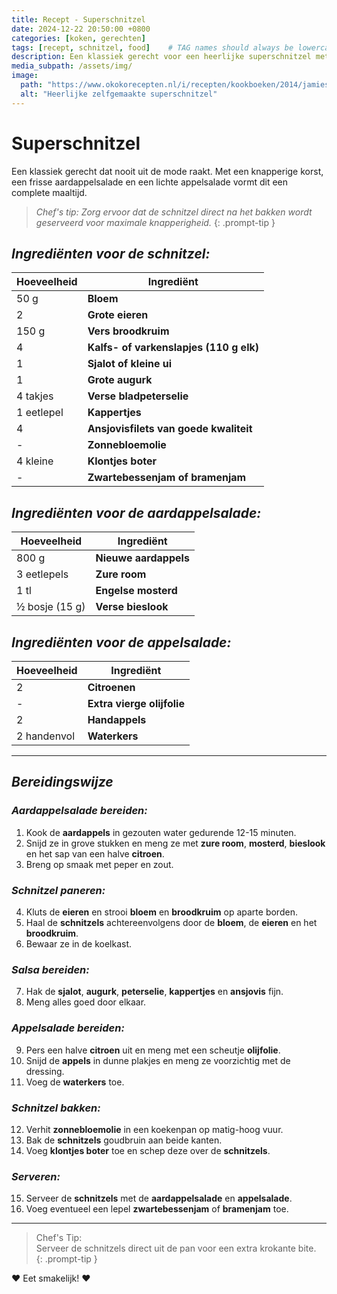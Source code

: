 ```yaml
---
title: Recept - Superschnitzel
date: 2024-12-22 20:50:00 +0800
categories: [koken, gerechten]
tags: [recept, schnitzel, food]    # TAG names should always be lowercase
description: Een klassiek gerecht voor een heerlijke superschnitzel met aardappel- en appelsalade. Perfect voor een uitgebreide maaltijd.
media_subpath: /assets/img/
image:
  path: "https://www.okokorecepten.nl/i/recepten/kookboeken/2014/jamies-comfort-food/jamie-oliver-superschnitzel-500.jpg"
  alt: "Heerlijke zelfgemaakte superschnitzel"
---
```


# Superschnitzel

Een klassiek gerecht dat nooit uit de mode raakt. Met een knapperige korst, een frisse aardappelsalade en een lichte appelsalade vormt dit een complete maaltijd.

> _Chef's tip: Zorg ervoor dat de schnitzel direct na het bakken wordt geserveerd voor maximale knapperigheid._
{: .prompt-tip }

## _Ingrediënten voor de schnitzel:_

| Hoeveelheid         | Ingrediënt                  |
|---------------------|-----------------------------|
| 50 g               | **Bloem**                   |
| 2                 | **Grote eieren**            |
| 150 g              | **Vers broodkruim**         |
| 4                  | **Kalfs- of varkenslapjes (110 g elk)** |
| 1                  | **Sjalot of kleine ui**     |
| 1                  | **Grote augurk**           |
| 4 takjes           | **Verse bladpeterselie**    |
| 1 eetlepel         | **Kappertjes**              |
| 4                  | **Ansjovisfilets van goede kwaliteit** |
| -                 | **Zonnebloemolie**          |
| 4 kleine           | **Klontjes boter**         |
| -                 | **Zwartebessenjam of bramenjam** |

## _Ingrediënten voor de aardappelsalade:_

| Hoeveelheid         | Ingrediënt                  |
|---------------------|-----------------------------|
| 800 g              | **Nieuwe aardappels**       |
| 3 eetlepels        | **Zure room**               |
| 1 tl               | **Engelse mosterd**         |
| ½ bosje (15 g)     | **Verse bieslook**          |

## _Ingrediënten voor de appelsalade:_

| Hoeveelheid         | Ingrediënt                  |
|---------------------|-----------------------------|
| 2                  | **Citroenen**               |
| -                 | **Extra vierge olijfolie**   |
| 2                  | **Handappels**              |
| 2 handenvol       | **Waterkers**               |

---

## _Bereidingswijze_

### _Aardappelsalade bereiden:_
1. Kook de **aardappels** in gezouten water gedurende 12-15 minuten.  
2. Snijd ze in grove stukken en meng ze met **zure room**, **mosterd**, **bieslook** en het sap van een halve **citroen**.  
3. Breng op smaak met peper en zout.  

### _Schnitzel paneren:_
4. Kluts de **eieren** en strooi **bloem** en **broodkruim** op aparte borden.  
5. Haal de **schnitzels** achtereenvolgens door de **bloem**, de **eieren** en het **broodkruim**.  
6. Bewaar ze in de koelkast.  

### _Salsa bereiden:_
7. Hak de **sjalot**, **augurk**, **peterselie**, **kappertjes** en **ansjovis** fijn.  
8. Meng alles goed door elkaar.  

### _Appelsalade bereiden:_
9. Pers een halve **citroen** uit en meng met een scheutje **olijfolie**.  
10. Snijd de **appels** in dunne plakjes en meng ze voorzichtig met de dressing.  
11. Voeg de **waterkers** toe.  

### _Schnitzel bakken:_
12. Verhit **zonnebloemolie** in een koekenpan op matig-hoog vuur.  
13. Bak de **schnitzels** goudbruin aan beide kanten.  
14. Voeg **klontjes boter** toe en schep deze over de **schnitzels**.  

### _Serveren:_
15. Serveer de **schnitzels** met de **aardappelsalade** en **appelsalade**.  
16. Voeg eventueel een lepel **zwartebessenjam** of **bramenjam** toe.  

---

> Chef's Tip:  
   Serveer de schnitzels direct uit de pan voor een extra krokante bite.  
{: .prompt-tip }

❤️ Eet smakelijk! ❤️